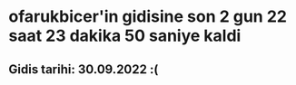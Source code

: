 # ofarukbicer'in gidisine son 2 gun 22 saat 23 dakika 50 saniye kaldi

## Gidis tarihi: 30.09.2022 :(